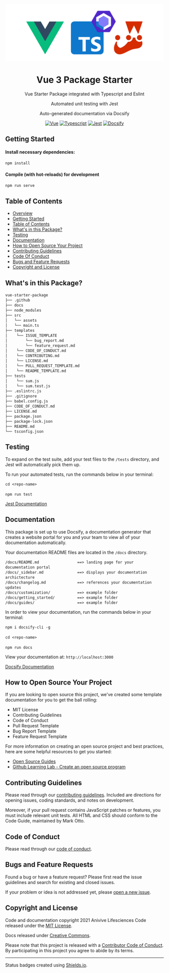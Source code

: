 <div style="text-align:center" align="center">

![Package Logo](src/assets/vue-ts-eslint-jest.png)

# Vue 3 Package Starter

Vue Starter Package integrated with Typescript and Eslint

Automated unit testing with Jest

Auto-generated documentation via Docsify

[![Vue](https://img.shields.io/badge/vue-3.0.5-%2342b883)](https://v3.vuejs.org/)
[![Typescript](https://img.shields.io/badge/typescript-4.1.3-blue)](https://www.typescriptlang.org/)
[![Jest](https://img.shields.io/badge/jest-26.6.3-red)](https://jestjs.io/en/)
[![Docsify](https://img.shields.io/badge/docsify-4.11.6-green)](https://docsify.js.org/#/)

</div>



## Getting Started

#### Install necessary dependencies:
```
npm install
```

#### Compile (with hot-reloads) for development
```
npm run serve
```


## Table of Contents

* [Overview](#vue-3-package-starter)
* [Getting Started](#getting-started)
* [Table of Contents](#table-of-contents)
* [What's in this Package?](#whats-in-this-package)
* [Testing](#testing)
* [Documentation](#documentation)
* [How to Open Source Your Project](#how-to-open-source-your-project)
* [Contributing Guidelines](#contributing-guidelines)
* [Code Of Conduct](#code-of-conduct)
* [Bugs and Feature Requests](#bugs-and-feature-requests)
* [Copyright and License](#copyright-and-license)



## What's in this Package?

```
vue-starter-package
├── .github
├── docs
├── node_modules
├── src
│   └── assets
│   └── main.ts
├── templates
│    └── ISSUE_TEMPLATE
│        └── bug_report.md
│        └── feature_request.md
│    └── CODE_OF_CONDUCT.md
│    └── CONTRIBUTING.md
│    └── LICENSE.md
│    └── PULL_REQUEST_TEMPLATE.md
│    └── README_TEMPLATE.md
├── tests
│    └── sum.js
│    └── sum.test.js
├── .eslintrc.js
├── .gitignore
├── babel.config.js
├── CODE_OF_CONDUCT.md
├── LICENSE.md
├── package.json
├── package-lock.json
├── README.md
└── tsconfig.json
```



## Testing
To expand on the test suite, add your test files to the `/tests` directory, and Jest will
automatically pick them up.

To run your automated tests, run the commands below in your terminal:
```
cd <repo-name>

npm run test
```

[Jest Documentation](https://jestjs.io/docs/en/getting-started)



## Documentation
This package is set up to use Docsify, a documentation generator that creates a website portal for
you and your team to view all of your documentation automatically.

Your documentation README files are located in the `/docs` directory.
```
/docs/README.md                 ==> landing page for your documentation portal
/docs/_sidebar.md               ==> displays your documentation archictecture
/docs/changelog.md              ==> references your documentation updates
/docs/customization/            ==> example folder
/docs/getting_started/          ==> example folder
/docs/guides/                   ==> example folder
```

In order to view your documentation, run the commands below in your terminal:
```
npm i docsify-cli -g

cd <repo-name>

npm run docs
```

View your documentation at: `http://localhost:3000`

[Docsify Documentation](https://docsify.js.org/#/quickstart)



## How to Open Source Your Project

If you are looking to open source this project, we've created some template documentation for you
to get the ball rolling:
* MIT License
* Contributing Guidelines
* Code of Conduct
* Pull Request Template
* Bug Report Template
* Feature Request Template


For more information on creating an open source project and best practices, here are some helpful
resources to get you started:
* [Open Source Guides](https://opensource.guide/starting-a-project/)
* [Github Learning Lab - Create an open source program](https://lab.github.com/githubtraining/create-an-open-source-program)



## Contributing Guidelines
Please read through our [contributing guidelines](.github/CONTRIBUTING.md). Included are directions
for opening issues, coding standards, and notes on development.

Moreover, if your pull request contains JavaScript patches or features, you must include relevant
unit tests. All HTML and CSS should conform to the Code Guide, maintained by Mark Otto.



## Code of Conduct
Please read through our [code of conduct](CODE_OF_CONDUCT.md).



## Bugs and Feature Requests
Found a bug or have a feature request? Please first read the issue guidelines and search for
existing and closed issues.

If your problem or idea is not addressed yet, please
[open a new issue](https://github.com/Anivive/vue-package-starter/issues).



## Copyright and License
Code and documentation copyright 2021 Anivive Lifesciences Code released under the [MIT License](LICENSE.md).

Docs released under [Creative Commons](https://creativecommons.org/licenses/by/3.0/).

Please note that this project is released with a [Contributor Code of Conduct](CODE_OF_CONDUCT.md).
By participating in this project you agree to abide by its terms.



---



Status badges created using [Shields.io](https://github.com/badges/shields).
